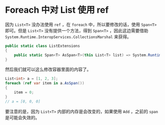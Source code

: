 # Foreach 中对 List 使用 ref

因为 `List<T>` 没办法使用 `ref` ，在 `foreach` 中，所以要修改的话，使用 `Span<T>` 即可。但是 `List<T>` 没有提供一个方法，得到 `Span<T>` ，因此这边需要借助 `System.Runtime.InteropServices.CollectionsMarshal` 来获得。

```csharp
public static class ListExtensions
{
    public static Span<T> AsSpan<T>(this List<T> list) => System.Runtime.InteropServices.CollectionsMarshal.AsSpan(list);
}
```

然后我们就可以这么修改容器里面的内容了。

```csharp
List<int> a = [1, 2, 3];
foreach (ref var item in a.AsSpan())
{
    item = 0;
}
// a = [0, 0, 0]
```

要注意的是，因为 `List<T>` 内部的内存是会改变的，如果使用 `Add` ，之前的 `span` 是可能会失效的。
